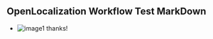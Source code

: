 ## OpenLocalization Workflow Test MarkDown
* ![image1](.\e3565d75-d3dc-48c7-a240-189efe300419.PNG) thanks!

<!--HONumber=Dec16_HO1-->


